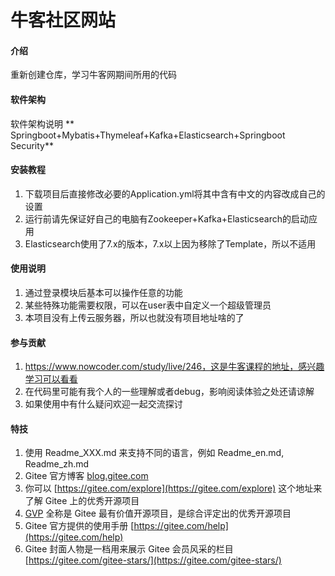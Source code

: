 # 牛客社区网站

#### 介绍
重新创建仓库，学习牛客网期间所用的代码

#### 软件架构
软件架构说明
** Springboot+Mybatis+Thymeleaf+Kafka+Elasticsearch+Springboot Security**


#### 安装教程

1.  下载项目后直接修改必要的Application.yml将其中含有中文的内容改成自己的设置
2.  运行前请先保证好自己的电脑有Zookeeper+Kafka+Elasticsearch的启动应用
3.  Elasticsearch使用了7.x的版本，7.x以上因为移除了Template，所以不适用

#### 使用说明

1.  通过登录模块后基本可以操作任意的功能
2.  某些特殊功能需要权限，可以在user表中自定义一个超级管理员
3.  本项目没有上传云服务器，所以也就没有项目地址啥的了

#### 参与贡献
1. https://www.nowcoder.com/study/live/246，这是牛客课程的地址，感兴趣学习可以看看
2. 在代码里可能有我个人的一些理解或者debug，影响阅读体验之处还请谅解
3. 如果使用中有什么疑问欢迎一起交流探讨



#### 特技

1.  使用 Readme\_XXX.md 来支持不同的语言，例如 Readme\_en.md, Readme\_zh.md
2.  Gitee 官方博客 [blog.gitee.com](https://blog.gitee.com)
3.  你可以 [https://gitee.com/explore](https://gitee.com/explore) 这个地址来了解 Gitee 上的优秀开源项目
4.  [GVP](https://gitee.com/gvp) 全称是 Gitee 最有价值开源项目，是综合评定出的优秀开源项目
5.  Gitee 官方提供的使用手册 [https://gitee.com/help](https://gitee.com/help)
6.  Gitee 封面人物是一档用来展示 Gitee 会员风采的栏目 [https://gitee.com/gitee-stars/](https://gitee.com/gitee-stars/)
